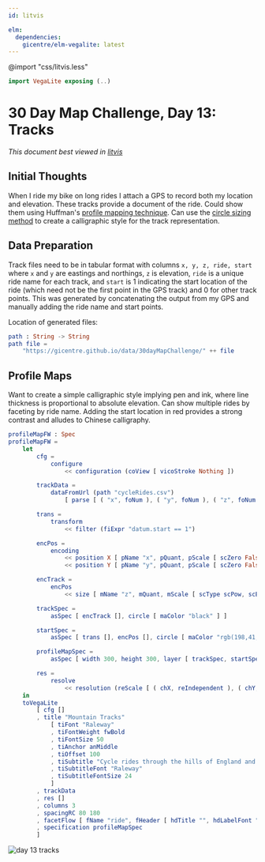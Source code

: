 ```yaml
---
id: litvis

elm:
  dependencies:
    gicentre/elm-vegalite: latest
---
```


@import "css/litvis.less"

```elm {l=hidden}
import VegaLite exposing (..)
```

# 30 Day Map Challenge, Day 13: Tracks

_This document best viewed in [litvis](https://github.com/gicentre/litvis)_

## Initial Thoughts

When I ride my bike on long rides I attach a GPS to record both my location and elevation. These tracks provide a document of the ride. Could show them using Huffman's [profile mapping technique](https://cartographicperspectives.org/index.php/journal/article/view/cp63-huffman). Can use the [circle sizing method](https://openaccess.city.ac.uk/12351/) to create a calligraphic style for the track representation.

## Data Preparation

Track files need to be in tabular format with columns `x, y, z, ride, start` where `x` and `y` are eastings and northings, `z` is elevation, `ride` is a unique ride name for each track, and `start` is 1 indicating the start location of the ride (which need not be the first point in the GPS track) and 0 for other track points. This was generated by concatenating the output from my GPS and manually adding the ride name and start points.

Location of generated files:

```elm {l}
path : String -> String
path file =
    "https://gicentre.github.io/data/30dayMapChallenge/" ++ file
```

## Profile Maps

Want to create a simple calligraphic style implying pen and ink, where line thickness is proportional to absolute elevation. Can show multiple rides by faceting by ride name. Adding the start location in red provides a strong contrast and alludes to Chinese calligraphy.

```elm {l v}
profileMapFW : Spec
profileMapFW =
    let
        cfg =
            configure
                << configuration (coView [ vicoStroke Nothing ])

        trackData =
            dataFromUrl (path "cycleRides.csv")
                [ parse [ ( "x", foNum ), ( "y", foNum ), ( "z", foNum ), ( "start", foNum ) ] ]

        trans =
            transform
                << filter (fiExpr "datum.start == 1")

        encPos =
            encoding
                << position X [ pName "x", pQuant, pScale [ scZero False, scNice niFalse ], pAxis [] ]
                << position Y [ pName "y", pQuant, pScale [ scZero False, scNice niFalse ], pAxis [] ]

        encTrack =
            encPos
                << size [ mName "z", mQuant, mScale [ scType scPow, scExponent 3, scRange (raNums [ 1, 400 ]) ], mLegend [] ]

        trackSpec =
            asSpec [ encTrack [], circle [ maColor "black" ] ]

        startSpec =
            asSpec [ trans [], encPos [], circle [ maColor "rgb(198,41,30)", maSize 200, maOpacity 1 ] ]

        profileMapSpec =
            asSpec [ width 300, height 300, layer [ trackSpec, startSpec ] ]

        res =
            resolve
                << resolution (reScale [ ( chX, reIndependent ), ( chY, reIndependent ) ])
    in
    toVegaLite
        [ cfg []
        , title "Mountain Tracks"
            [ tiFont "Raleway"
            , tiFontWeight fwBold
            , tiFontSize 50
            , tiAnchor anMiddle
            , tiOffset 100
            , tiSubtitle "Cycle rides through the hills of England and Wales."
            , tiSubtitleFont "Raleway"
            , tiSubtitleFontSize 24
            ]
        , trackData
        , res []
        , columns 3
        , spacingRC 80 180
        , facetFlow [ fName "ride", fHeader [ hdTitle "", hdLabelFont "Raleway", hdLabelFontSize 20 ] ]
        , specification profileMapSpec
        ]
```

![day 13 tracks](images/day13.png)
